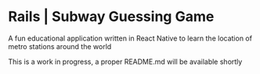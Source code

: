 # Rails | Subway Guessing Game 
A fun educational application written in React Native to learn the location of metro stations around the world

This is a work in progress, a proper README.md will be available shortly